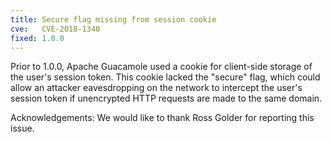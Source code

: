 ```yaml
---
title: Secure flag missing from session cookie
cve:   CVE-2018-1340
fixed: 1.0.0
---
```


Prior to 1.0.0, Apache Guacamole used a cookie for client-side storage of the
user's session token. This cookie lacked the "secure" flag, which could allow
an attacker eavesdropping on the network to intercept the user's session token
if unencrypted HTTP requests are made to the same domain.

Acknowledgements: We would like to thank Ross Golder for reporting this issue.

